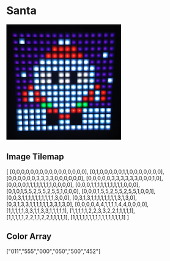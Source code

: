# Santa

![](./images/santa.jpg)

## Image Tilemap
[
        [0,0,0,0,0,0,0,0,0,0,0,0,0,0,0,0],
        [0,1,0,0,0,0,0,1,1,0,0,0,0,0,0,0],
        [0,0,0,0,0,0,3,3,3,3,0,0,0,0,0,0],
        [0,0,0,0,0,3,3,3,3,3,3,0,0,0,1,0],
        [0,0,0,0,1,1,1,1,1,1,1,1,0,0,0,0],
        [0,0,0,1,1,1,1,1,1,1,1,1,1,0,0,0],
        [0,1,0,1,5,5,2,5,5,2,5,5,1,0,0,0],
        [0,0,0,1,5,5,2,5,5,2,5,5,1,0,0,1],
        [0,0,3,1,1,1,1,1,1,1,1,1,1,3,0,0],
        [0,3,1,3,1,1,1,1,1,1,1,1,3,1,3,0],
        [0,3,1,3,3,1,1,1,1,1,1,3,3,1,3,0],
        [0,0,0,0,4,4,1,1,1,1,4,4,0,0,0,0],
        [1,1,1,1,1,3,3,1,1,3,3,1,1,1,1,1],
        [1,1,1,1,1,2,2,3,3,2,2,1,1,1,1,1],
        [1,1,1,1,1,2,2,1,1,2,2,1,1,1,1,1],
        [1,1,1,1,1,1,1,1,1,1,1,1,1,1,1,1]
    ]

## Color Array
["011","555","000","050","500","452"]
